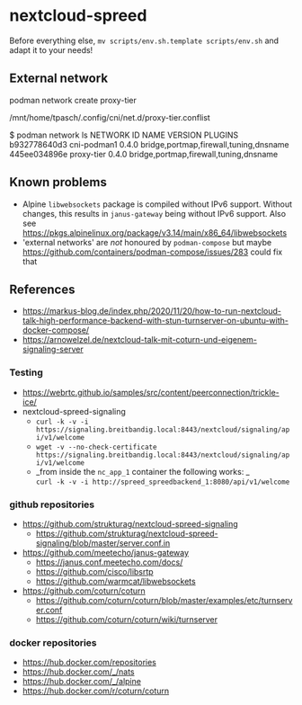 # nextcloud-spreed

Before everything else, `mv scripts/env.sh.template scripts/env.sh` and adapt it to your needs!

## External network

podman network create proxy-tier

/mnt/home/tpasch/.config/cni/net.d/proxy-tier.conflist

$ podman network ls
NETWORK ID    NAME         VERSION     PLUGINS
b932778640d3  cni-podman1  0.4.0       bridge,portmap,firewall,tuning,dnsname
445ee034896e  proxy-tier   0.4.0       bridge,portmap,firewall,tuning,dnsname

## Known problems

* Alpine `libwebsockets` package is compiled without IPv6 support. Without changes,
  this results in `janus-gateway` being without IPv6 support.
  Also see https://pkgs.alpinelinux.org/package/v3.14/main/x86_64/libwebsockets
* 'external networks' are _not_ honoured by `podman-compose` but maybe 
  https://github.com/containers/podman-compose/issues/283 could fix that

## References

* https://markus-blog.de/index.php/2020/11/20/how-to-run-nextcloud-talk-high-performance-backend-with-stun-turnserver-on-ubuntu-with-docker-compose/
* https://arnowelzel.de/nextcloud-talk-mit-coturn-und-eigenem-signaling-server

### Testing

* https://webrtc.github.io/samples/src/content/peerconnection/trickle-ice/
* nextcloud-spreed-signaling
  + `curl -k -v -i https://signaling.breitbandig.local:8443/nextcloud/signaling/api/v1/welcome`
  + `wget -v --no-check-certificate https://signaling.breitbandig.local:8443/nextcloud/signaling/api/v1/welcome`
  + _from inside the `nc_app_1` container the following works: _<br/>
    `curl -k -v -i http://spreed_spreedbackend_1:8080/api/v1/welcome`

### github repositories

* https://github.com/strukturag/nextcloud-spreed-signaling
  + https://github.com/strukturag/nextcloud-spreed-signaling/blob/master/server.conf.in
* https://github.com/meetecho/janus-gateway
  + https://janus.conf.meetecho.com/docs/
  + https://github.com/cisco/libsrtp
  + https://github.com/warmcat/libwebsockets
* https://github.com/coturn/coturn
  + https://github.com/coturn/coturn/blob/master/examples/etc/turnserver.conf
  + https://github.com/coturn/coturn/wiki/turnserver

### docker repositories

* https://hub.docker.com/repositories
* https://hub.docker.com/_/nats
* https://hub.docker.com/_/alpine
* https://hub.docker.com/r/coturn/coturn
